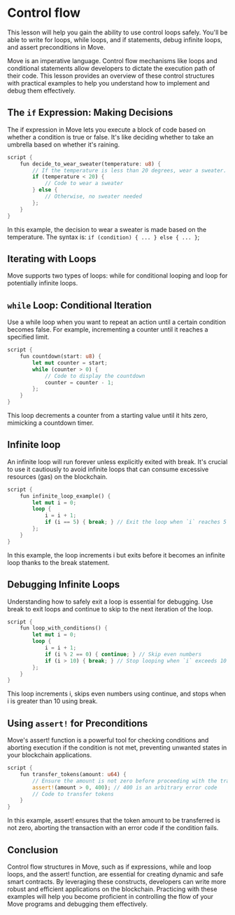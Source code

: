 # Control flow

This lesson will help you gain the ability to use control loops safely. You'll be able to write for loops, while loops, and if statements, debug infinite loops, and assert preconditions in Move.

Move is an imperative language. Control flow mechanisms like loops and conditional statements allow developers to dictate the execution path of their code. This lesson provides an overview of these control structures with practical examples to help you understand how to implement and debug them effectively.

## The `if` Expression: Making Decisions

The if expression in Move lets you execute a block of code based on whether a condition is true or false. It's like deciding whether to take an umbrella based on whether it's raining.

```rust
script {
    fun decide_to_wear_sweater(temperature: u8) {
        // If the temperature is less than 20 degrees, wear a sweater.
        if (temperature < 20) {
            // Code to wear a sweater
        } else {
            // Otherwise, no sweater needed
        };
    }
}
```

In this example, the decision to wear a sweater is made based on the temperature. The syntax is: `if (condition) { ... } else { ... }`;

## Iterating with Loops

Move supports two types of loops: while for conditional looping and loop for potentially infinite loops.

## `while` Loop: Conditional Iteration

Use a while loop when you want to repeat an action until a certain condition becomes false. For example, incrementing a counter until it reaches a specified limit.

```rust
script {
    fun countdown(start: u8) {
        let mut counter = start;
        while (counter > 0) {
            // Code to display the countdown
            counter = counter - 1;
        };
    }
}
```

This loop decrements a counter from a starting value until it hits zero, mimicking a countdown timer.

## Infinite loop

An infinite loop will run forever unless explicitly exited with break. It's crucial to use it cautiously to avoid infinite loops that can consume excessive resources (gas) on the blockchain.

```rust
script {
    fun infinite_loop_example() {
        let mut i = 0;
        loop {
            i = i + 1;
            if (i == 5) { break; } // Exit the loop when `i` reaches 5
        };
    }
}
```

In this example, the loop increments i but exits before it becomes an infinite loop thanks to the break statement.

## Debugging Infinite Loops

Understanding how to safely exit a loop is essential for debugging. Use break to exit loops and continue to skip to the next iteration of the loop.

```rust
script {
    fun loop_with_conditions() {
        let mut i = 0;
        loop {
            i = i + 1;
            if (i % 2 == 0) { continue; } // Skip even numbers
            if (i > 10) { break; } // Stop looping when `i` exceeds 10
        };
    }
}
```

This loop increments i, skips even numbers using continue, and stops when i is greater than 10 using break.

## Using `assert!` for Preconditions

Move's assert! function is a powerful tool for checking conditions and aborting execution if the condition is not met, preventing unwanted states in your blockchain applications.

```rust
script {
    fun transfer_tokens(amount: u64) {
        // Ensure the amount is not zero before proceeding with the transfer
        assert!(amount > 0, 400); // 400 is an arbitrary error code
        // Code to transfer tokens
    }
}
```

In this example, assert! ensures that the token amount to be transferred is not zero, aborting the transaction with an error code if the condition fails.

## Conclusion

Control flow structures in Move, such as if expressions, while and loop loops, and the assert! function, are essential for creating dynamic and safe smart contracts. By leveraging these constructs, developers can write more robust and efficient applications on the blockchain. Practicing with these examples will help you become proficient in controlling the flow of your Move programs and debugging them effectively.
